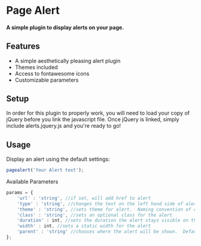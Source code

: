 Page Alert
=============
#### A simple plugin to display alerts on your page.

Features
--------
* A simple aesthetically pleasing alert plugin
* Themes included
* Access to fontawesome icons
* Customizable parameters

Setup
--------
In order for this plugin to properly work, you will need to load your copy of jQuery before you link the javascript file.  Once jQuery is linked, simply include alerts.jquery.js and you're ready to go!

Usage
--------
Display an alert using the default settings:
```javascript
pagealert('Your Alert text');
```
Available Parameters
```javascript
params = {
	'url' : 'string', //if set, will add href to alert
	'type' : 'string', //changes the text on the left hand side of alert
	'theme' : 'string', //sets theme for alert.  Naming convention of custom themes should be xxx-alert where xxx is your custom theme's name.  Therefore to call red-alert, you would pass the string 'red'
	'class' : 'string', //sets an optional class for the alert
	'duration' : int, //sets the duration the alert stays visible on the screen.  duration is in milliseconds (1s == 1000ms)
	'width' : int, //sets a static width for the alert
	'parent' : 'string' //chooses where the alert will be shown.  Default is the #pageAlerts container
};
```